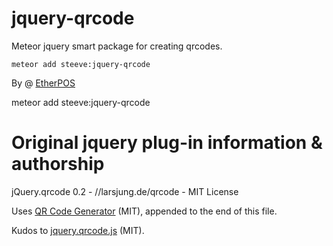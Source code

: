 jquery-qrcode
======================

Meteor jquery smart package for creating qrcodes.

    meteor add steeve:jquery-qrcode

By @ [EtherPOS](http://www.etherpos.com/ "EtherPOS")

meteor add steeve:jquery-qrcode

Original jquery plug-in information & authorship
=================================================
jQuery.qrcode 0.2 - //larsjung.de/qrcode - MIT License

Uses [QR Code Generator](http://www.d-project.com/qrcode/index.html) (MIT), appended to the end of this file.

Kudos to [jquery.qrcode.js](http://github.com/jeromeetienne/jquery-qrcode) (MIT).
